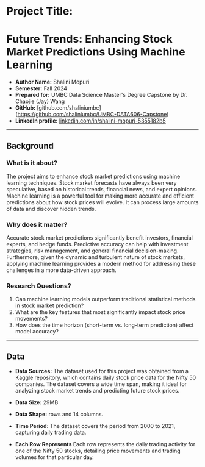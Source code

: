 # Project Title: 
# Future Trends: Enhancing Stock Market Predictions Using Machine Learning

- **Author Name:** Shalini Mopuri
- **Semester:** Fall 2024
- **Prepared for:** UMBC Data Science Master's Degree Capstone by Dr. Chaojie (Jay) Wang
- **GitHub:** [github.com/shaliniumbc] (https://github.com/shaliniumbc/UMBC-DATA606-Capstone)
- **LinkedIn profile:** [linkedin.com/in/shalini-mopuri-5355182b5](https://www.linkedin.com/in/shalini-mopuri-5355182b5 )   

---

## Background

### What is it about?

The project aims to enhance stock market predictions using machine learning techniques. Stock market forecasts have always been very speculative, based on historical trends, financial news, and expert opinions. Machine learning is a powerful tool for making more accurate and efficient predictions about how stock prices will evolve. It can process large amounts of data and discover hidden trends.

### Why does it matter?

Accurate stock market predictions significantly benefit investors, financial experts, and hedge funds. Predictive accuracy can help with investment strategies, risk management, and general financial decision-making. Furthermore, given the dynamic and turbulent nature of stock markets, applying machine learning provides a modern method for addressing these challenges in a more data-driven approach.


### Research Questions?

1. Can machine learning models outperform traditional statistical methods in stock market prediction?
2. What are the key features that most significantly impact stock price movements?
3. How does the time horizon (short-term vs. long-term prediction) affect model accuracy?


---

## Data

- **Data Sources:** 
The dataset used for this project was obtained from a Kaggle repository, which contains daily stock price data for the Nifty 50 companies. The dataset covers a wide time span, making it ideal for analyzing stock market trends and predicting future stock prices.
- **Data Size:** 29MB  
- **Data Shape:**  rows and 14 columns.  
- **Time Period:** The dataset covers the period from 2000 to 2021, capturing daily trading data.

- **Each Row Represents** Each row represents the daily trading activity for one of the Nifty 50 stocks, detailing price movements and trading volumes for that particular day.

